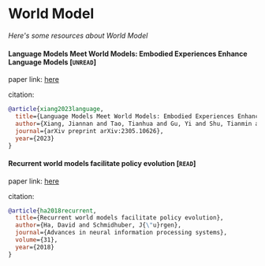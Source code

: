 # World Model
*Here's some resources about World Model*


#### Language Models Meet World Models: Embodied Experiences Enhance Language Models [`UNREAD`]

paper link: [here](https://arxiv.org/pdf/2305.10626)

citation: 
```bibtex
@article{xiang2023language,
  title={Language Models Meet World Models: Embodied Experiences Enhance Language Models},
  author={Xiang, Jiannan and Tao, Tianhua and Gu, Yi and Shu, Tianmin and Wang, Zirui and Yang, Zichao and Hu, Zhiting},
  journal={arXiv preprint arXiv:2305.10626},
  year={2023}
}
```
    


#### Recurrent world models facilitate policy evolution [`READ`]

paper link: [here](https://proceedings.neurips.cc/paper/2018/file/2de5d16682c3c35007e4e92982f1a2ba-Paper.pdf)

citation: 
```bibtex
@article{ha2018recurrent,
  title={Recurrent world models facilitate policy evolution},
  author={Ha, David and Schmidhuber, J{\"u}rgen},
  journal={Advances in neural information processing systems},
  volume={31},
  year={2018}
}
```
    
